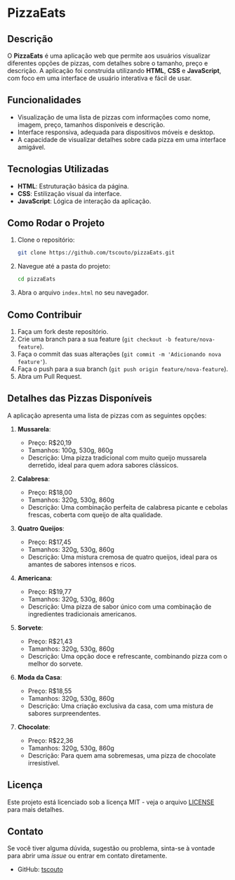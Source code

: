 # PizzaEats

## Descrição

O **PizzaEats** é uma aplicação web que permite aos usuários visualizar diferentes opções de pizzas, com detalhes sobre o tamanho, preço e descrição. A aplicação foi construída utilizando **HTML**, **CSS** e **JavaScript**, com foco em uma interface de usuário interativa e fácil de usar.

## Funcionalidades

- Visualização de uma lista de pizzas com informações como nome, imagem, preço, tamanhos disponíveis e descrição.
- Interface responsiva, adequada para dispositivos móveis e desktop.
- A capacidade de visualizar detalhes sobre cada pizza em uma interface amigável.

## Tecnologias Utilizadas

- **HTML**: Estruturação básica da página.
- **CSS**: Estilização visual da interface.
- **JavaScript**: Lógica de interação da aplicação.

## Como Rodar o Projeto

1. Clone o repositório:

   ```bash
   git clone https://github.com/tscouto/pizzaEats.git
   ```

2. Navegue até a pasta do projeto:

   ```bash
   cd pizzaEats
   ```

3. Abra o arquivo `index.html` no seu navegador.

## Como Contribuir

1. Faça um fork deste repositório.
2. Crie uma branch para a sua feature (`git checkout -b feature/nova-feature`).
3. Faça o commit das suas alterações (`git commit -m 'Adicionando nova feature'`).
4. Faça o push para a sua branch (`git push origin feature/nova-feature`).
5. Abra um Pull Request.

## Detalhes das Pizzas Disponíveis

A aplicação apresenta uma lista de pizzas com as seguintes opções:

1. **Mussarela**:

   - Preço: R$20,19
   - Tamanhos: 100g, 530g, 860g
   - Descrição: Uma pizza tradicional com muito queijo mussarela derretido, ideal para quem adora sabores clássicos.

2. **Calabresa**:

   - Preço: R$18,00
   - Tamanhos: 320g, 530g, 860g
   - Descrição: Uma combinação perfeita de calabresa picante e cebolas frescas, coberta com queijo de alta qualidade.

3. **Quatro Queijos**:

   - Preço: R$17,45
   - Tamanhos: 320g, 530g, 860g
   - Descrição: Uma mistura cremosa de quatro queijos, ideal para os amantes de sabores intensos e ricos.

4. **Americana**:

   - Preço: R$19,77
   - Tamanhos: 320g, 530g, 860g
   - Descrição: Uma pizza de sabor único com uma combinação de ingredientes tradicionais americanos.

5. **Sorvete**:

   - Preço: R$21,43
   - Tamanhos: 320g, 530g, 860g
   - Descrição: Uma opção doce e refrescante, combinando pizza com o melhor do sorvete.

6. **Moda da Casa**:

   - Preço: R$18,55
   - Tamanhos: 320g, 530g, 860g
   - Descrição: Uma criação exclusiva da casa, com uma mistura de sabores surpreendentes.

7. **Chocolate**:
   - Preço: R$22,36
   - Tamanhos: 320g, 530g, 860g
   - Descrição: Para quem ama sobremesas, uma pizza de chocolate irresistível.

## Licença

Este projeto está licenciado sob a licença MIT - veja o arquivo [LICENSE](LICENSE) para mais detalhes.

## Contato

Se você tiver alguma dúvida, sugestão ou problema, sinta-se à vontade para abrir uma _issue_ ou entrar em contato diretamente.

- GitHub: [tscouto](https://github.com/tscouto)
